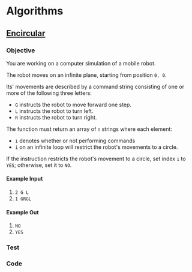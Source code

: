 # Algorithms
## [Encircular](#Encircular)
### Objective
You are working on a computer simulation of a mobile robot.

The robot moves on an infinite plane, starting from position `0, 0`.


Its' movements are described by a command string consisting of one or more of the following three letters:

* `G` instructs the robot to move forward one step.
* `L` instructs the robot to turn left.
* `R` instructs the robot to turn right.

The function must return an array of `n` strings where each element:

* `i` denotes whether or not performing commands
* `i` on an infinite loop will restrict the robot's movements to a circle.

If the instruction restricts the robot's movement to a circle, set index `i` to `YES`; otherwise, set it to `NO`.

#### Example Input
1. `2 G L`
1. `1 GRGL`

#### Example Out
1. `NO`
1. `YES`

### Test

### Code

